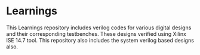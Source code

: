 # Learnings
This Learnings repository includes  verilog codes for various digital designs and their corresponding testbenches. These designs verified using Xilinx ISE 14.7 tool. 
This repository also includes the system verilog based designs also.
